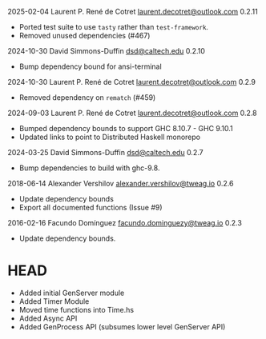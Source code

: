 2025-02-04 Laurent P. René de Cotret <laurent.decotret@outlook.com> 0.2.11

* Ported test suite to use `tasty` rather than `test-framework`.
* Removed unused dependencies (#467)

2024-10-30  David Simmons-Duffin <dsd@caltech.edu> 0.2.10

* Bump dependency bound for ansi-terminal

2024-10-30 Laurent P. René de Cotret <laurent.decotret@outlook.com> 0.2.9

* Removed dependency on `rematch` (#459)

2024-09-03 Laurent P. René de Cotret <laurent.decotret@outlook.com> 0.2.8

* Bumped dependency bounds to support GHC 8.10.7 - GHC 9.10.1
* Updated links to point to Distributed Haskell monorepo

2024-03-25  David Simmons-Duffin <dsd@caltech.edu> 0.2.7

* Bump dependencies to build with ghc-9.8.

2018-06-14  Alexander Vershilov <alexander.vershilov@tweag.io> 0.2.6

* Update dependency bounds
* Export all documented functions (Issue #9)

2016-02-16  Facundo Domínguez <facundo.dominguezy@tweag.io>  0.2.3

* Update dependency bounds.

# HEAD

* Added initial GenServer module
* Added Timer Module
* Moved time functions into Time.hs
* Added Async API
* Added GenProcess API (subsumes lower level GenServer API)

